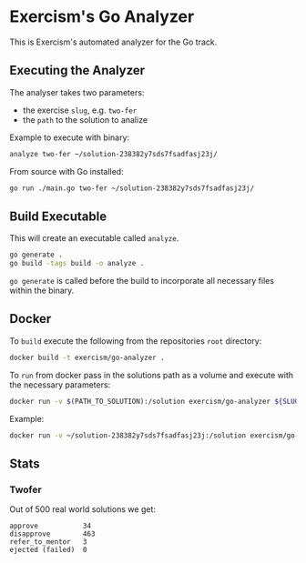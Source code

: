 # Exercism's Go Analyzer

This is Exercism's automated analyzer for the Go track.

## Executing the Analyzer

The analyser takes two parameters:
- the exercise `slug`, e.g. `two-fer`
- the `path` to the solution to analize

Example to execute with binary:

```bash
analyze two-fer ~/solution-238382y7sds7fsadfasj23j/
```

From source with Go installed:

```bash
go run ./main.go two-fer ~/solution-238382y7sds7fsadfasj23j/
```

## Build Executable

This will create an executable called `analyze`.

```bash
go generate .
go build -tags build -o analyze .
```

`go generate` is called before the build to incorporate all necessary files within the binary.

## Docker

To `build` execute the following from the repositories `root` directory:

```bash
docker build -t exercism/go-analyzer .
```

To `run` from docker pass in the solutions path as a volume and execute with the necessary parameters:

```bash
docker run -v $(PATH_TO_SOLUTION):/solution exercism/go-analyzer ${SLUG} /solution
```

Example:

```bash
docker run -v ~/solution-238382y7sds7fsadfasj23j:/solution exercism/go-analyzer two-fer /solution
```


## Stats

### Twofer

Out of 500 real world solutions we get:

```
approve           34
disapprove        463
refer_to_mentor   3
ejected (failed)  0
```
